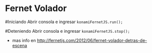 Fernet Volador
=============

#Iniciando 
Abrir consola e ingresar ```konamiFernetJS.run();```

#Deteniendo
Abrir consola e ingresar ```konamiFernetJS.stop();```

- mas info en http://fernetjs.com/2012/06/fernet-volador-detras-de-escena


